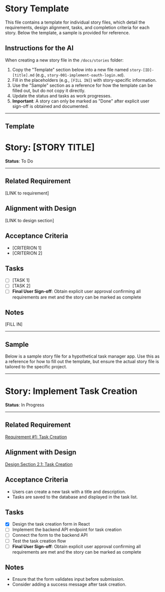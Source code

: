 # Story Template

This file contains a template for individual story files, which detail the requirements, design alignment, tasks, and completion criteria for each story. Below the template, a sample is provided for reference.

## Instructions for the AI

When creating a new story file in the `/docs/stories` folder:

1. Copy the "Template" section below into a new file named `story-[ID]-[title].md` (e.g., `story-001-implement-oauth-login.md`).
2. Fill in the placeholders (e.g., `[FILL IN]`) with story-specific information.
3. Use the "Sample" section as a reference for how the template can be filled out, but do not copy it directly.
4. Update the status and tasks as work progresses.
5. **Important**: A story can only be marked as "Done" after explicit user sign-off is obtained and documented.

---

## Template

# Story: [STORY TITLE]

**Status**: To Do

---

## Related Requirement
<!-- AI: Link to the specific requirement in requirements.md -->
[LINK to requirement]

## Alignment with Design
<!-- AI: Link to the relevant section in design.md -->
[LINK to design section]

## Acceptance Criteria
<!-- AI: List the conditions that must be met for this story to be considered complete -->
- [CRITERION 1]
- [CRITERION 2]

## Tasks
<!-- AI: List the tasks needed to complete this story -->
- [ ] [TASK 1]
- [ ] [TASK 2]
- [ ] **Final User Sign-off**: Obtain explicit user approval confirming all requirements are met and the story can be marked as complete

## Notes
<!-- AI: Add any additional notes or considerations -->
[FILL IN]

---

## Sample

Below is a sample story file for a hypothetical task manager app. Use this as a reference for how to fill out the template, but ensure the actual story file is tailored to the specific project.

---

# Story: Implement Task Creation

**Status**: In Progress

---

## Related Requirement
[Requirement #1: Task Creation](link-to-requirements.md#req1)

## Alignment with Design
[Design Section 2.1: Task Creation](link-to-design.md#task-creation)

## Acceptance Criteria
- Users can create a new task with a title and description.
- Tasks are saved to the database and displayed in the task list.

## Tasks
- [x] Design the task creation form in React
- [ ] Implement the backend API endpoint for task creation
- [ ] Connect the form to the backend API
- [ ] Test the task creation flow
- [ ] **Final User Sign-off**: Obtain explicit user approval confirming all requirements are met and the story can be marked as complete

## Notes
- Ensure that the form validates input before submission.
- Consider adding a success message after task creation.